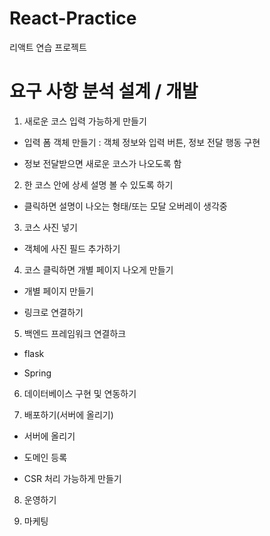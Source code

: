 # React-Practice
리액트 연습 프로젝트 

# 요구 사항 분석 설계 / 개발

1. 새로운 코스 입력 가능하게 만들기 

 - 입력 폼 객체 만들기 : 객체 정보와 입력 버튼, 정보 전달 행동 구현

 - 정보 전달받으면 새로운 코스가 나오도록 함 

2. 한 코스 안에 상세 설명 볼 수 있도록 하기

 - 클릭하면 설명이 나오는 형태/또는 모달 오버레이 생각중

3. 코스 사진 넣기

 - 객체에 사진 필드 추가하기

4. 코스 클릭하면 개별 페이지 나오게 만들기

 - 개별 페이지 만들기

 - 링크로 연결하기 

5. 백엔드 프레임워크 연결하크

 - flask

 - Spring 

6. 데이터베이스 구현 및 연동하기

7. 배포하기(서버에 올리기)

 - 서버에 올리기

 - 도메인 등록

 - CSR 처리 가능하게 만들기
 
8. 운영하기

9. 마케팅 

